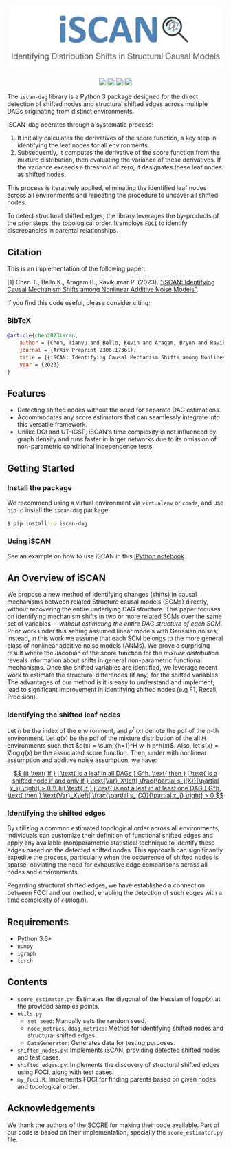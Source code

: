 # ![iSCAN](https://raw.githubusercontent.com/kevinsbello/iscan/master/logo/iscan.png)

<div align=center>
  <a href="https://pypi.org/project/iscan-dag"><img src="https://img.shields.io/pypi/v/iscan-dag"></a>
  <a href="https://pypi.org/project/iscan-dag"><img src="https://img.shields.io/pypi/pyversions/iscan-dag"></a>
  <a href="https://pypi.org/project/iscan-dag"><img src="https://img.shields.io/pypi/wheel/iscan-dag"></a>
  <!-- <a href="https://pypistats.org/packages/iscan-dag"><img src="https://img.shields.io/pypi/dm/iscan-dag"></a> -->
  <a href="https://pypi.org/project/iscan-dag"><img src="https://img.shields.io/pypi/l/iscan-dag"></a>
</div>


The `iscan-dag` library is a Python 3 package designed for the direct detection of shifted nodes and structural shifted edges across multiple DAGs originating from distinct environments.

iSCAN-dag operates through a systematic process:

1. It initially calculates the derivatives of the score function, a key step in identifying the leaf nodes for all environments.
2. Subsequently, it computes the derivative of the score function from the mixture distribution, then evaluating the variance of these derivatives. If the variance exceeds a threshold of zero, it designates these leaf nodes as shifted nodes.

This process is iteratively applied, eliminating the identified leaf nodes across all environments and repeating the procedure to uncover all shifted nodes.

To detect structural shifted edges, the library leverages the by-products of the prior steps, the topological order. It employs  [`FOCI`](https://cran.r-project.org/web/packages/FOCI/index.html)  to identify discrepancies in parental relationships.


## Citation

This is an implementation of the following paper:

[1] Chen T., Bello K., Aragam B., Ravikumar P. (2023). ["iSCAN: Identifying Causal Mechanism Shifts among Nonlinear Additive Noise Models"][iscan]. 

[iscan]: https://arxiv.org/abs/2306.17361

If you find this code useful, please consider citing:

### BibTeX

```bibtex
@article{chen2023iscan,
    author = {Chen, Tianyu and Bello, Kevin and Aragam, Bryon and Ravikumar, Pradeep},
    journal = {ArXiv Preprint 2306.17361},
    title = {{iSCAN: Identifying Causal Mechanism Shifts among Nonlinear Additive Noise Models}},
    year = {2023}
}
```

## Features

- Detecting shifted nodes without the need for separate DAG estimations.
- Accommodates any score estimators that can seamlessly integrate into this versatile framework.
- Unlike DCI and UT-IGSP, iSCAN's time complexity is not influenced by graph density and runs faster in larger networks due to its omission of non-parametric conditional independence tests.

## Getting Started

### Install the package

We recommend using a virtual environment via `virtualenv` or `conda`, and use `pip` to install the `iscan-dag` package.
```bash
$ pip install -U iscan-dag
```

### Using iSCAN

See an example on how to use iSCAN in this [iPython notebook][example].

[example]: https://github.com/kevinsbello/iscan/blob/master/example/example.ipynb

## An Overview of iSCAN

We propose a new method of  identifying changes (shifts) in causal mechanisms between related Structure causal models  (SCMs) directly, without  recovering the entire underlying DAG structure. This paper focuses on identifying mechanism shifts in two or more related SCMs over the same set of variables---$\textit{without estimating the entire DAG structure of each SCM}$. Prior work under this setting assumed linear models with Gaussian noises; instead, in this work we assume that each SCM belongs to the more general class of nonlinear additive noise models (ANMs). We prove a surprising result where the Jacobian of the score function for the $\textit{mixture distribution}$ reveals information about shifts in general non-parametric functional mechanisms. Once the shifted variables are identified, we leverage recent work to estimate the structural differences (if any) for the shifted variables.  The advantages of our method is it is easy to understand and implement, lead to significant improvement in identifying shifted nodes (e.g F1, Recall, Precision).

### Identifying the shifted leaf nodes

Let $h$ be the index of the environment, and $p^h(x)$ denote the pdf of the $h$-th environment. Let $q(x)$ be the pdf of the mixture distribution of the all $H$ environments such that $q(x) = \sum_{h=1}^H w_h p^h(x)$.
Also, let $s(x) = \nabla \log q(x)$ be the associated score function. 
Then, under with nonlinear assumption and additive noise assumption, we have:

[$$
(i) \text{ If } j \text{ is a leaf in all DAGs } G^h, \text{ then } j \text{ is a shifted node if and only if }  \text{Var}_X\left[ \frac{\partial s_j(X)}{\partial x_j} \right] > 0 \\
(ii) \text{ If } j \text{ is not a leaf in at least one DAG } G^h, \text{ then } \text{Var}_X\left[ \frac{\partial s_j(X)}{\partial x_j} \right] > 0
$$](https://latex.codecogs.com/svg.image?\inline&space;(i)\text{If}\,j\,\text{is&space;a&space;leaf&space;in&space;all&space;DAGs}\,G^h,\text{then}\,j\,\text{is&space;a&space;shifted&space;node&space;if&space;and&space;only&space;if}\,\text{Var}_X\left[\frac{\partial&space;s_j(X)}{\partial&space;x_j}\right]>0\\(ii)\text{If}\,j\,\text{is&space;not&space;a&space;leaf&space;in&space;at&space;least&space;one&space;DAG}\,G^h,\text{then}\,\text{Var}_X\left[\frac{\partial&space;s_j(X)}{\partial&space;x_j}\right]>0&space;)

### Identifying the shifted edges

By utilizing a common estimated topological order across all environments, individuals can customize their definition of functional shifted edges and apply any available (non)parametric statistical technique to identify these edges based on the detected shifted nodes. This approach can significantly expedite the process, particularly when the occurrence of shifted nodes is sparse, obviating the need for exhaustive edge comparisons across all nodes and environments.

Regarding structural shifted edges, we have established a connection between FOCI and our method, enabling the detection of such edges with a time complexity of $\mathcal{O}(n\log n)$.

## Requirements

- Python 3.6+
- `numpy`
- `igraph`
- `torch`

## Contents

- `score_estimator.py`:  Estimates the diagonal of the Hessian of $\log p(x)$ at the provided samples points.
- `utils.py`
  - `set_seed`: Manually sets the random seed.
  - `node_metrics`, `ddag_metrics`: Metrics for identifying shifted nodes and structural shifted edges.
  - `DataGenerator`: Generates data for testing purposes.
- `shifted_nodes.py`: Implements iSCAN, providing detected shifted nodes and test cases.
- `shifted_edges.py`: Implements the discovery of structural shifted edges using FOCI, along with test cases.
- `my_foci.R`: Implements FOCI for finding parents based on given nodes and topological order.

## Acknowledgements

We thank the authors of the [SCORE](https://github.com/paulrolland1307/SCORE/tree/main) for making their code available. Part of our code is based on their implementation, specially the `score_estimator.py` file.
